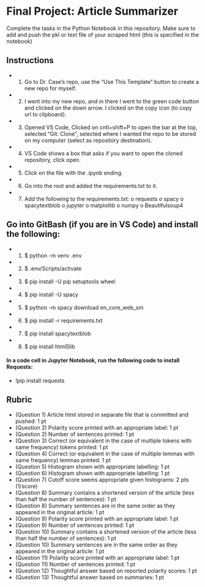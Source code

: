 # Final Project: Article Summarizer

Complete the tasks in the Python Notebook in this repository.
Make sure to add and push the pkl or text file of your scraped html (this is specified in the notebook)

## Instructions

* 1. Go to Dr. Case’s repo, use the “Use This Template” button to create a new repo for myself.
* 2. I went into my new repo, and in there I went to the green code button and clicked on the down arrow. 
     I clicked on the copy icon (to copy url to clipboard).
* 3. Opened VS Code, Clicked on cntl+shift+P to open the bar at the top, selected “Git: Clone”, 
     selected where I wanted the repo to be stored on my computer (select as repository destination).
* 4. VS Code shows a box that asks if you want to open the cloned repository, click open.
* 5. Click on the file with the .ipynb ending.
* 6. Go into the root and added the requirements.txt to it.
* 7. Add the following to the requirements.txt: 
    o	requests
    o	spacy
    o	spacytextblob
    o	jupyter
    o	matplotlib
    o	numpy
    o	Beautifulsoup4

## Go into GitBash (if you are in VS Code) and install the following:
* 1. $ python -m venv .env
* 2. $ .env/Scripts/activate
* 3. $ pip install -U pip setuptools wheel
* 4. $ pip install -U spacy
* 5. $ python -m spacy download en_core_web_sm
* 6. $ pip install -r requirements.txt
* 7. $ pip install spacytextblob
* 8. $ pip install html5lib


#### In a code cell in Jupyter Notebook, run the following code to install Requests:
* !pip install requests


## Rubric

* (Question 1) Article html stored in separate file that is committed and pushed: 1 pt
* (Question 2) Polarity score printed with an appropriate label: 1 pt
* (Question 2) Number of sentences printed: 1 pt
* (Question 3) Correct (or equivalent in the case of multiple tokens with same frequency) tokens printed: 1 pt
* (Question 4) Correct (or equivalent in the case of multiple lemmas with same frequency) lemmas printed: 1 pt
* (Question 5) Histogram shown with appropriate labelling: 1 pt
* (Question 6) Histogram shown with appropriate labelling: 1 pt
* (Question 7) Cutoff score seems appropriate given histograms: 2 pts (1/score)
* (Question 8) Summary contains a shortened version of the article (less than half the number of sentences): 1 pt
* (Question 8) Summary sentences are in the same order as they appeared in the original article: 1 pt
* (Question 9) Polarity score printed with an appropriate label: 1 pt
* (Question 9) Number of sentences printed: 1 pt
* (Question 10) Summary contains a shortened version of the article (less than half the number of sentences): 1 pt
* (Question 10) Summary sentences are in the same order as they appeared in the original article: 1 pt
* (Question 11) Polarity score printed with an appropriate label: 1 pt
* (Question 11) Number of sentences printed: 1 pt
* (Question 12) Thoughtful answer based on reported polarity scores: 1 pt
* (Question 13) Thoughtful answer based on summaries: 1 pt
